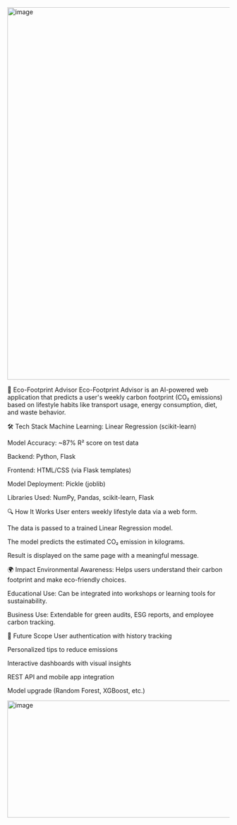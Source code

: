 <img width="795" height="843" alt="image" src="https://github.com/user-attachments/assets/cf9f2c81-5498-46ba-ab61-b8533b4d2dad" />

🌱 Eco-Footprint Advisor
Eco-Footprint Advisor is an AI-powered web application that predicts a user's weekly carbon footprint (CO₂ emissions) based on lifestyle habits like transport usage, energy consumption, diet, and waste behavior.

🛠 Tech Stack
Machine Learning: Linear Regression (scikit-learn)

Model Accuracy: ~87% R² score on test data

Backend: Python, Flask

Frontend: HTML/CSS (via Flask templates)

Model Deployment: Pickle (joblib)

Libraries Used: NumPy, Pandas, scikit-learn, Flask

🔍 How It Works
User enters weekly lifestyle data via a web form.

The data is passed to a trained Linear Regression model.

The model predicts the estimated CO₂ emission in kilograms.

Result is displayed on the same page with a meaningful message.

🌍 Impact
Environmental Awareness: Helps users understand their carbon footprint and make eco-friendly choices.

Educational Use: Can be integrated into workshops or learning tools for sustainability.

Business Use: Extendable for green audits, ESG reports, and employee carbon tracking.

🚀 Future Scope
User authentication with history tracking

Personalized tips to reduce emissions

Interactive dashboards with visual insights

REST API and mobile app integration

Model upgrade (Random Forest, XGBoost, etc.)

<img width="1377" height="265" alt="image" src="https://github.com/user-attachments/assets/7a5fcf0d-c169-45a0-b06b-ee103abcbf02" />

